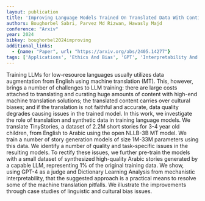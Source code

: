 ```yaml
---
layout: publication
title: 'Improving Language Models Trained On Translated Data With Continual Pre-training And Dictionary Learning Analysis'
authors: Boughorbel Sabri, Parvez Md Rizwan, Hawasly Majd
conference: "Arxiv"
year: 2024
bibkey: boughorbel2024improving
additional_links:
  - {name: "Paper", url: "https://arxiv.org/abs/2405.14277"}
tags: ['Applications', 'Ethics And Bias', 'GPT', 'Interpretability And Explainability', 'Model Architecture', 'Training Techniques']
---
```

Training LLMs for low-resource languages usually utilizes data augmentation
from English using machine translation (MT). This, however, brings a number of
challenges to LLM training: there are large costs attached to translating and
curating huge amounts of content with high-end machine translation solutions;
the translated content carries over cultural biases; and if the translation is
not faithful and accurate, data quality degrades causing issues in the trained
model. In this work, we investigate the role of translation and synthetic data
in training language models. We translate TinyStories, a dataset of 2.2M short
stories for 3-4 year old children, from English to Arabic using the open
NLLB-3B MT model. We train a number of story generation models of size 1M-33M
parameters using this data. We identify a number of quality and task-specific
issues in the resulting models. To rectify these issues, we further pre-train
the models with a small dataset of synthesized high-quality Arabic stories
generated by a capable LLM, representing 1% of the original training data. We
show, using GPT-4 as a judge and Dictionary Learning Analysis from mechanistic
interpretability, that the suggested approach is a practical means to resolve
some of the machine translation pitfalls. We illustrate the improvements
through case studies of linguistic and cultural bias issues.
